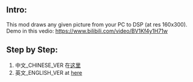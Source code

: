 Intro:
---
This mod draws any given picture from your PC to DSP (at res 160x300). Demo in this vedio:
https://www.bilibili.com/video/BV1Kf4y1H71w


Step by Step:
---
1. 中文_CHINESE_VER 在[这里](https://github.com/ssikadi/ReformColorDraw/blob/main/README_CHINESE.MD)
2. 英文_ENGLISH_VER at [here](https://github.com/ssikadi/ReformColorDraw/blob/main/README_ENG.MD)
